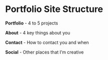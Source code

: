 # Portfolio Site Structure

**Portfolio** - 4 to 5 projects

**About** - 4 key things about you

**Contact** - How to contact you and when

**Social** - Other places that I’m creative